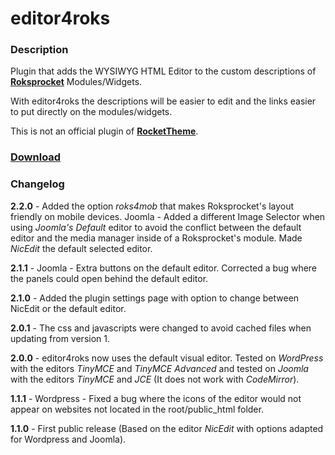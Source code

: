 # editor4roks
### Description
Plugin that adds the WYSIWYG HTML Editor to the custom descriptions of **[Roksprocket](http://www.rockettheme.com/wordpress/plugins/roksprocket)** Modules/Widgets.

With editor4roks the descriptions will be easier to edit and the links easier to put directly on the modules/widgets.



This is not an official plugin of **[RocketTheme](https://rockettheme.com/)**.

### [Download](https://marcosrego.com/en/web-en/editor4roks-en/)


### Changelog

**2.2.0** - Added the option *roks4mob* that makes Roksprocket's layout friendly on mobile devices. Joomla - Added a different Image Selector when using *Joomla's Default* editor to avoid the conflict between the default editor and the media manager inside of a Roksprocket's module. Made *NicEdit* the default selected editor.

**2.1.1** - Joomla - Extra buttons on the default editor. Corrected a bug where the panels could open behind the default editor.

**2.1.0** - Added the plugin settings page with option to change between NicEdit or the default editor.

**2.0.1** - The css and javascripts were changed to avoid cached files when updating from version 1.

**2.0.0** - editor4roks now uses the default visual editor. Tested on *WordPress* with the editors *TinyMCE* and *TinyMCE Advanced* and tested on *Joomla* with the editors *TinyMCE* and *JCE* (It does not work with *CodeMirror*).

**1.1.1** - Wordpress - Fixed a bug where the icons of the editor would not appear on websites not located in the root/public_html folder.

**1.1.0** - First public release (Based on the editor *NicEdit* with options adapted for Wordpress and Joomla).
